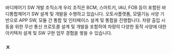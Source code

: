 바디제어기 SW 개발
조직소개
우리 조직은 BCM, 스마트키, IAU, FOB 등이 포함된 바디통합제어기 SW 설계 및 개발을 수행하고 있습니다. 오토사플랫폼, 모델기능 사양 기반으로 APP SW, 모듈 간 통합 및 인터페이스 설계 및 통합을 진행합니다. 차량 출입 시동을 위한 무선 통신 프로토콜 설계 및 개발을 포함하여 차량의 다양한 동작 사양에 대한 아키텍처 설계 및 SW 구현 업무 경험을 쌓을 수 있습니다.

### ㅈ